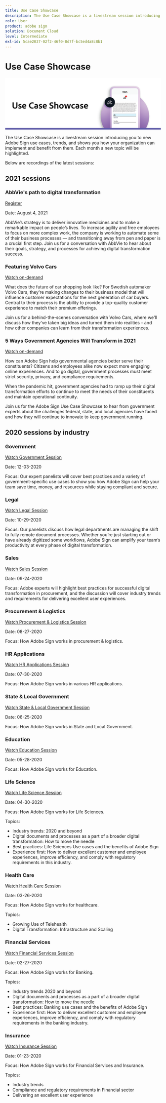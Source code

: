 ```yaml
---
title: Use Case Showcase
description: The Use Case Showcase is a livestream session introducing you to new Adobe Sign use cases, trends, and shows you how your organization can implement and benefit from them
role: User
product: adobe sign
solution: Document Cloud
level: Intermediate
exl-id: 5cae2037-02f2-46f0-8d7f-bc5ed4a8c8b1
---
```

# Use Case Showcase 

![use case banner](../assets/UCSC_Rebrand.png)

The Use Case Showcase is a livestream session introducing you to new Adobe Sign use cases, trends, and shows you how your organization can implement and benefit from them. Each month a new topic will be highlighted.

Below are recordings of the latest sessions:

## 2021 sessions

### AbbVie's path to digital transformation

[Register](https://use-case-showcase-with-abbvie.joinus.adobeevents.com/)

Date: August 4, 2021

AbbVie’s strategy is to deliver innovative medicines and to make a remarkable impact on people’s lives. To increase agility and free employees to focus on more complex work, the company is working to automate some of their business processes — and transitioning away from pen and paper is a crucial first step. Join us for a conversation with AbbVie to hear about their goals, strategy, and processes for achieving digital transformation success.

### Featuring Volvo Cars

[Watch on-demand](https://gateway.on24.com/wcc/eh/2172296/lp/2963219/adobe-sign-use-case-showcase%3A-featuring-volvo-cars/)

What does the future of car shopping look like? For Swedish automaker Volvo Cars, they're making changes to their business model that will influence customer expectations for the next generation of car buyers. Central to their process is the ability to provide a top-quality customer experience to match their premium offerings. 

Join us for a behind-the-scenes conversation with Volvo Cars, where we'll discuss how they've taken big ideas and turned them into realities - and how other companies can learn from their transformation experiences.

### 5 Ways Government Agencies Will Transform in 2021

[Watch on-demand](https://gateway.on24.com/wcc/eh/2172296/lp/2790280/5-ways-government-agencies-will-transform-in-2021-/)

How can Adobe Sign help governmental agencies better serve their constituents? Citizens and employees alike now expect more engaging online experiences. And to go digital, government processes must meet strict security, privacy, and compliance requirements.

When the pandemic hit, government agencies had to ramp up their digital transformation efforts to continue to meet the needs of their constituents and maintain operational continuity.

Join us for the Adobe Sign Use Case Showcase to hear from government experts about the challenges federal, state, and local agencies have faced and how they will continue to innovate to keep government running.

## 2020 sessions by industry

### Government

[Watch Government Session](https://event.on24.com/wcc/r/2790280/7FFF27458A6834FDF8C73C5149637590?partnerref=EXL)

Date: 12-03-2020

Focus: Our expert panelists will cover best practices and a variety of government-specific use cases to show you how Adobe Sign can help your team save time, money, and resources while staying compliant and secure.

### Legal

[Watch Legal Session](https://event.on24.com/wcc/r/2634329/292CA0B317E56600A114508CC55376BF?partnerref=EXL)

Date: 10-29-2020

Focus: Our panelists discuss how legal departments are managing the shift to fully remote document processes. Whether you’re just starting out or have already digitized some workflows, Adobe Sign can amplify your team’s productivity at every phase of digital transformation.

### Sales

[Watch Sales Session](https://acrobat.adobe.com/us/en/business/webinars/adobe-sign-use-case-showcase-sales.html)

Date: 09-24-2020

Focus: Adobe experts will highlight best practices for successful digital transformation in procurement, and the discussion will cover industry trends and requirements for delivering excellent user experiences.

### Procurement & Logistics

[Watch Procurement & Logistics Session](https://event.on24.com/wcc/r/2514418/278FB6F16C198E2B866CF487AF9514F6)

Date: 08-27-2020

Focus: How Adobe Sign works in procurement & logistics.

### HR Applications

[Watch HR Applications Session](https://event.on24.com/wcc/r/2351937/D9E34A102F309DFCAF0D07D5192BD66D)

Date: 07-30-2020

Focus: How Adobe Sign works in various HR applications.

### State & Local Government

[Watch State & Local Government Session](https://event.on24.com/wcc/r/2351937/D9E34A102F309DFCAF0D07D5192BD66D)

Date: 06-25-2020

Focus: How Adobe Sign works in State and Local Government.

### Education

[Watch Education Session](https://event.on24.com/wcc/r/2241711/762243D5EE65DAC44D3AE7BCCD3388A7)

Date: 05-28-2020

Focus: How Adobe Sign works for Education.

### Life Science

[Watch Life Science Session](https://event.on24.com/wcc/r/2204781/2C266134D08DDE48E17C77746F192AA6)

Date: 04-30-2020

Focus: How Adobe Sign works for Life Sciences.

Topics:

* Industry trends: 2020 and beyond
* Digital documents and processes as a part of a broader digital transformation: How to move the needle
* Best practices: Life Sciences Use cases and the benefits of Adobe Sign
* Experience first: How to deliver excellent customer and employee experiences, improve efficiency, and comply with regulatory requirements in this industry.

### Health Care

[Watch Health Care Session](https://event.on24.com/wcc/r/2202626/1D60C42BD396AE273CB09CF53F1051BE)

Date: 03-26-2020

Focus: How Adobe Sign works for healthcare.

Topics:
* Growing Use of Telehealth
* Digital Transformation: Infrastructure and Scaling

### Financial Services

[Watch Financial Services Session](https://event.on24.com/wcc/r/2177152/40A4315A5D32F21AFB5EB03E25C15992)

Date: 02-27-2020

Focus: How Adobe Sign works for Banking.

Topics:

* Industry trends 2020 and beyond 
* Digital documents and processes as a part of a broader digital transformation: How to move the needle
* Best practices: Banking use cases and the benefits of Adobe Sign
* Experience first: How to deliver excellent customer and employee experiences, improve efficiency, and comply with regulatory requirements in the banking industry.

### Insurance 

[Watch Insurance Session](https://event.on24.com/wcc/r/2162717/1449ED610AD3B545004079728D9AE0F6)

Date: 01-23-2020

Focus: How Adobe Sign works for Financial Services and Insurance.

Topics: 

* Industry trends
* Compliance and regulatory requirements in Financial sector
* Delivering an excellent user experience
